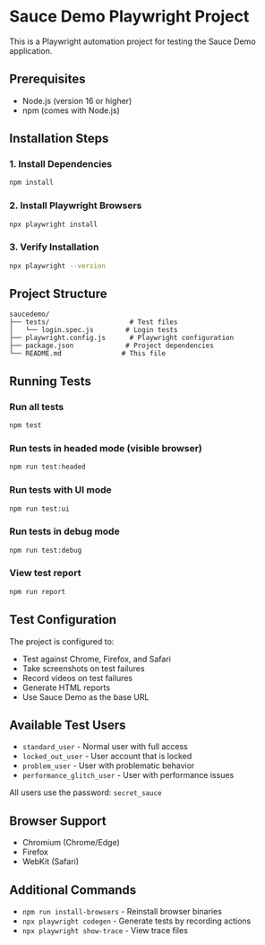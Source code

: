 # Sauce Demo Playwright Project

This is a Playwright automation project for testing the Sauce Demo application.

## Prerequisites

- Node.js (version 16 or higher)
- npm (comes with Node.js)

## Installation Steps

### 1. Install Dependencies
```bash
npm install
```

### 2. Install Playwright Browsers
```bash
npx playwright install
```

### 3. Verify Installation
```bash
npx playwright --version
```

## Project Structure

```
saucedemo/
├── tests/                    # Test files
│   └── login.spec.js        # Login tests
├── playwright.config.js      # Playwright configuration
├── package.json             # Project dependencies
└── README.md               # This file
```

## Running Tests

### Run all tests
```bash
npm test
```

### Run tests in headed mode (visible browser)
```bash
npm run test:headed
```

### Run tests with UI mode
```bash
npm run test:ui
```

### Run tests in debug mode
```bash
npm run test:debug
```

### View test report
```bash
npm run report
```

## Test Configuration

The project is configured to:
- Test against Chrome, Firefox, and Safari
- Take screenshots on test failures
- Record videos on test failures
- Generate HTML reports
- Use Sauce Demo as the base URL

## Available Test Users

- `standard_user` - Normal user with full access
- `locked_out_user` - User account that is locked
- `problem_user` - User with problematic behavior
- `performance_glitch_user` - User with performance issues

All users use the password: `secret_sauce`

## Browser Support

- Chromium (Chrome/Edge)
- Firefox
- WebKit (Safari)

## Additional Commands

- `npm run install-browsers` - Reinstall browser binaries
- `npx playwright codegen` - Generate tests by recording actions
- `npx playwright show-trace` - View trace files




